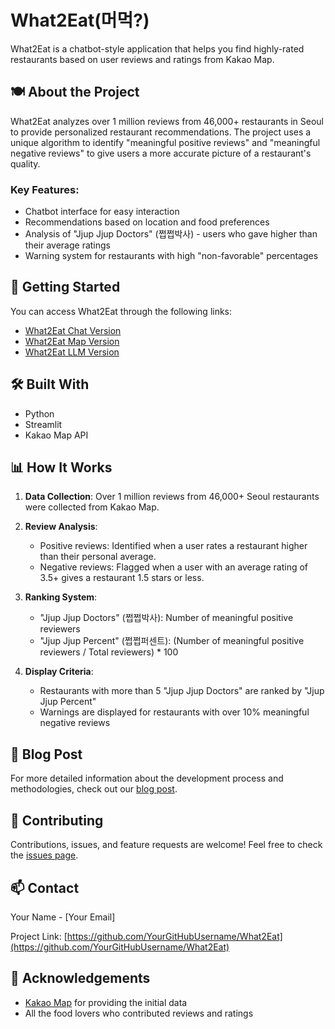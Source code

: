 # What2Eat(머먹?)

What2Eat is a chatbot-style application that helps you find highly-rated restaurants based on user reviews and ratings from Kakao Map.

## 🍽️ About the Project

What2Eat analyzes over 1 million reviews from 46,000+ restaurants in Seoul to provide personalized restaurant recommendations. The project uses a unique algorithm to identify "meaningful positive reviews" and "meaningful negative reviews" to give users a more accurate picture of a restaurant's quality.

### Key Features:

- Chatbot interface for easy interaction
- Recommendations based on location and food preferences
- Analysis of "Jjup Jjup Doctors" (쩝쩝박사) - users who gave higher than their average ratings
- Warning system for restaurants with high "non-favorable" percentages

## 🚀 Getting Started

You can access What2Eat through the following links:

- [What2Eat Chat Version](https://what2eat-chat.streamlit.app/)
- [What2Eat Map Version](https://what2eat.streamlit.app/)
- [What2Eat LLM Version](https://laas.wanted.co.kr/sandbox/share?project=PROMPTHON_PRJ_463&hash=f11097aa25dde2ef411ac331f47c1a3d1199331e8c4d10adebd7750576f442ff)

## 🛠️ Built With

- Python
- Streamlit
- Kakao Map API

## 📊 How It Works

1. **Data Collection**: Over 1 million reviews from 46,000+ Seoul restaurants were collected from Kakao Map.

2. **Review Analysis**: 
   - Positive reviews: Identified when a user rates a restaurant higher than their personal average.
   - Negative reviews: Flagged when a user with an average rating of 3.5+ gives a restaurant 1.5 stars or less.

3. **Ranking System**:
   - "Jjup Jjup Doctors" (쩝쩝박사): Number of meaningful positive reviewers
   - "Jjup Jjup Percent" (쩝쩝퍼센트): (Number of meaningful positive reviewers / Total reviewers) * 100

4. **Display Criteria**:
   - Restaurants with more than 5 "Jjup Jjup Doctors" are ranked by "Jjup Jjup Percent"
   - Warnings are displayed for restaurants with over 10% meaningful negative reviews

## 📝 Blog Post

For more detailed information about the development process and methodologies, check out our [blog post](https://learningnrunning.github.io/example/tech/review/2024-03-03-From-KakaoRok-to-What2Eat/).

## 🤝 Contributing

Contributions, issues, and feature requests are welcome! Feel free to check the [issues page](https://github.com/YourGitHubUsername/What2Eat/issues).

## 📫 Contact

Your Name - [Your Email]

Project Link: [https://github.com/YourGitHubUsername/What2Eat](https://github.com/YourGitHubUsername/What2Eat)

## 🙏 Acknowledgements

- [Kakao Map](https://map.kakao.com/) for providing the initial data
- All the food lovers who contributed reviews and ratings